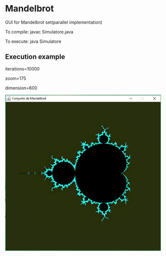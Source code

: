 # Mandelbrot
GUI for Mandelbrot set(parallel implementation)

To compile: javac Simulatore.java

To execute: java Simulatore

## Execution example
iterations=10000

zoom=175

dimension=600

![Example Mandelbrot](https://github.com/coloal/Mandelbrot/blob/master/MandelbrotExample.png)
